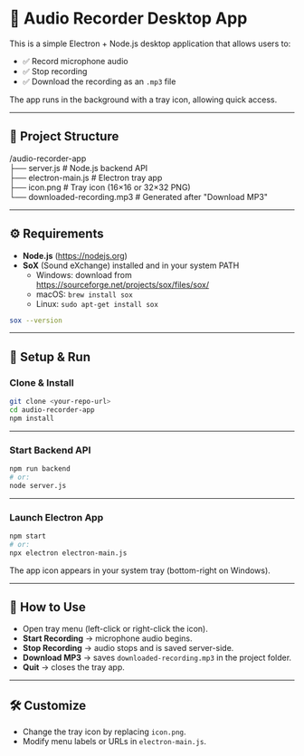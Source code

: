 # 🎤 Audio Recorder Desktop App

This is a simple Electron + Node.js desktop application that allows users to:

- ✅ Record microphone audio
- ✅ Stop recording
- ✅ Download the recording as an `.mp3` file

The app runs in the background with a tray icon, allowing quick access.

---

## 📁 Project Structure
/audio-recorder-app  
├── server.js               # Node.js backend API  
├── electron-main.js        # Electron tray app  
├── icon.png                # Tray icon (16×16 or 32×32 PNG)  
└── downloaded-recording.mp3 # Generated after "Download MP3"  

---

## ⚙️ Requirements

- **Node.js** (https://nodejs.org)  
- **SoX** (Sound eXchange) installed and in your system PATH  
  - Windows: download from https://sourceforge.net/projects/sox/files/sox/  
  - macOS: `brew install sox`  
  - Linux: `sudo apt-get install sox`

```bash
sox --version
```
---

## 🚀 Setup & Run

### Clone & Install

```bash
git clone <your-repo-url>
cd audio-recorder-app
npm install
```
---

### Start Backend API

```bash
npm run backend
# or:
node server.js
```
---

### Launch Electron App

```bash
npm start
# or:
npx electron electron-main.js
```
The app icon appears in your system tray (bottom-right on Windows).

---

## 🧪 How to Use

- Open tray menu (left-click or right-click the icon).
- **Start Recording** → microphone audio begins.
- **Stop Recording** → audio stops and is saved server-side.
- **Download MP3** → saves `downloaded-recording.mp3` in the project folder.
- **Quit** → closes the tray app.

---

## 🛠️ Customize

- Change the tray icon by replacing `icon.png`.
- Modify menu labels or URLs in `electron-main.js`.

